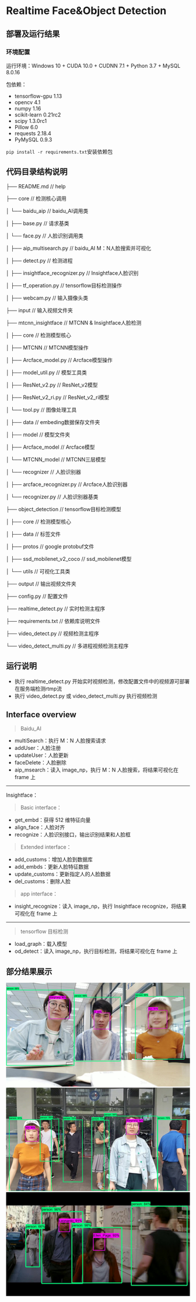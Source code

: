 # Realtime Face&Object Detection
## 部署及运行结果

### 环境配置

运行环境：Windows 10 + CUDA 10.0 + CUDNN 7.1 + Python 3.7 +  MySQL 8.0.16

包依赖：

- tensorflow-gpu 1.13
- opencv 4.1
- numpy 1.16
- scikit-learn 0.21rc2
- scipy 1.3.0rc1
- Pillow 6.0
- requests 2.18.4
- PyMySQL 0.9.3

`pip install -r requirements.txt`安装依赖包

## 代码目录结构说明

├── README.md                               // help

├── core                                             // 检测核心调用

│   └── baidu_aip                              // baidu_AI调用类

│       ├── base.py                              // 请求基类

│       └── face.py                               // 人脸识别调用类

│   ├── aip_multisearch.py              // baidu_AI M：N人脸搜索并可视化

│   ├── detect.py                               // 检测进程

│   ├── insightface_recognizer.py  // Insightface人脸识别

│   ├── tf_operation.py                    // tensorflow目标检测操作

│   ├── webcam.py                           // 输入摄像头类

├── input                                           // 输入视频文件夹

├── mtcnn_insightface                    // MTCNN & Insightface人脸检测

│   ├── core                                       // 检测模型核心

│       ├── MTCNN                             // MTCNN模型操作

│       ├── Arcface_model.py           // Arcface模型操作

│       ├── model_util.py                  // 模型工具类

│       ├── ResNet_v2.py                  // ResNet_v2模型

│       ├── ResNet_v2_ri.py             // ResNet_v2_ri模型

│       └── tool.py                             // 图像处理工具

│   ├── data                                     // embeding数据保存文件夹

│   ├── model                                 // 模型文件夹

│       ├── Arcface_model               // Arcface模型

│       └── MTCNN_model               // MTCNN三层模型

│   └── recognizer                           // 人脸识别器

│       ├── arcface_recognizer.py   // Arcface人脸识别器

│       └── recognizer.py                 // 人脸识别器基类

├── object_detection                    // tensorflow目标检测模型

│   ├── core                                    // 检测模型核心

│   ├── data                                    // 标签文件

│   ├── protos                                // google protobuf文件

│   ├── ssd_mobilenet_v2_coco  // ssd_mobilenet模型 

│   └── utils                                    // 可视化工具类

├── output                                     // 输出视频文件夹

├── config.py                                 // 配置文件

├── realtime_detect.py                // 实时检测主程序

├── requirements.txt                   // 依赖库说明文件

├── video_detect.py                     // 视频检测主程序

└── video_detect_multi.py          // 多进程视频检测主程序

## 运行说明

- 执行 realtime_detect.py 开始实时视频检测，修改配置文件中的视频源可部署在服务端检测rtmp流
- 执行 video_detect.py 或 video_detect_multi.py 执行视频检测
## Interface overview

> Baidu_AI

- multiSearch：执行 M：N 人脸搜索请求
- addUser：人脸注册
- updateUser：人脸更新
- faceDelete：人脸删除
- aip_msearch：读入 image_np，执行 M：N 人脸搜索，将结果可视化在 frame 上

------

Insightface：

> Basic interface：

- get_embd：获得 512 维特征向量
- align_face：人脸对齐
- recognize：人脸识别接口，输出识别结果和人脸框

> Extended interface：

- add_customs：增加人脸到数据库
- add_embds：更新人脸特征数据
- update_customs：更新指定人的人脸数据
- del_customs：删除人脸

> app interface：

- insight_recognize：读入 image_np，执行 Insightface recognize，将结果可视化在 frame 上

------

> tensorflow 目标检测

- load_graph：载入模型
- od_detect：读入 image_np，执行目标检测，将结果可视化在 frame 上

## 部分结果展示
![out4_Moment](.\output\out4_Moment.jpg)
![out6_Moment](.\output\out6_Moment.jpg)
![out7_Moment](.\output\out7_Moment.jpg)

